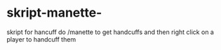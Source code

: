 # skript-manette-
skript for hancuff 
do /manette to get handcuffs and then right click on a player to handcuff them

